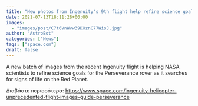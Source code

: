 ```yaml
---
title: "New photos from Ingenuity's 9th flight help refine science goals for Perseverance"
date: 2021-07-13T18:11:28+00:00
images:
  - "images/post/C7t6VnWvw39DXznC77WisJ.jpg"
author: "AstroBot"
categories: ["News"]
tags: ["space.com"]
draft: false
---
```


A new batch of images from the recent Ingenuity flight is helping NASA scientists to refine science goals for the Perseverance rover as it searches for signs of life on the Red Planet. 

Διαβάστε περισσότερα: https://www.space.com/ingenuity-helicopter-unprecedented-flight-images-guide-perseverance
